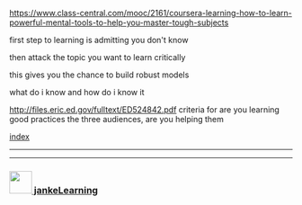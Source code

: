 
https://www.class-central.com/mooc/2161/coursera-learning-how-to-learn-powerful-mental-tools-to-help-you-master-tough-subjects

first step to learning is admitting you don't know

then attack the topic you want to learn critically

this gives you the chance to build robust models

what do i know and how do i know it

http://files.eric.ed.gov/fulltext/ED524842.pdf
	criteria for are you learning good practices
		the three audiences, are you helping them



[index](./readme.md)


---
---
### [<img src="https://github.com/jankeLearning/diagrams/blob/master/JL_clean.png" width="40" height="40" target="_blank" />  jankeLearning](https://jankelearning.github.io)
